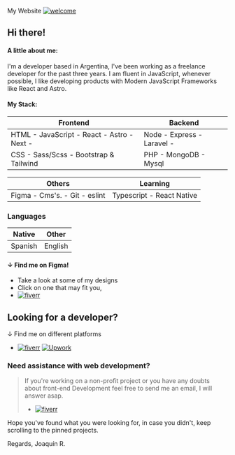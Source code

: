 My Website
[![welcome](https://www.figma.com/profile/908314209309808562/cover_image?b10cc5e1-dd68-43dd-ae80-c2f4b7b0c722)](https://joaquinreynoso.vercel.app/)
<br>
## Hi there! 

#### A little about me:
I'm a developer based in Argentina, I've been working as a freelance developer for the past three years. I am fluent in JavaScript, whenever possible, I like developing products with Modern JavaScript Frameworks like React and Astro.

#### My Stack: 
| Frontend | Backend |
| --- | --- |
| HTML - JavaScript - React - Astro - Next -  | Node - Express - Laravel - |
| CSS - Sass/Scss - Bootstrap & Tailwind | PHP - MongoDB - Mysql|

| Others | Learning |
| --- | --- |
| Figma - Cms's. - Git - eslint  | Typescript - React Native |

### Languages
| Native | Other |
| --- | --- |
|  Spanish | English |

#### &darr; Find me on Figma!
- Take a look at some of my designs
- Click on one that may fit you, 
- [![fiverr](https://th.bing.com/th?id=ODLS.27416eed-7578-439e-ae1c-f0392d225a34&w=32&h=32&qlt=90&pcl=fffffa&o=6&pid=1.2)](https://figma.com/@orientalArg)

## Looking for a developer?
&darr; Find me on different platforms
 - [![fiverr](https://th.bing.com/th?id=ODLS.248cca61-4987-4b0f-9b47-bb2872b2414a&w=32&h=32&qlt=90&pcl=fffffa&o=6&pid=1.2)](https://www.fiverr.com/joaquinreyno623) [![Upwork](https://th.bing.com/th?id=ODLS.102712b1-4c58-4958-a5e6-1977d257f078&w=32&h=32&qlt=90&pcl=fffffa&o=6&pid=1.2)](https://www.upwork.com/freelancers/~0117753d45764f61bb)
 
 ### Need assistance with web development?
 > If you're working on a non-profit project or you have any doubts
> about front-end Development feel free to send me an email, 
 > I will answer asap.
 > - [![fiverr](https://th.bing.com/th?id=ODLS.8f0ce0d8-2449-458c-bf41-a8532cffd6c5&w=32&h=32&qlt=92&pcl=fffffa&o=6&pid=1.2)](mailto:orientalarg@outlook.com)


Hope you've found what you were looking for,
in case you didn't, keep scrolling to the pinned projects.

Regards, Joaquín R.
